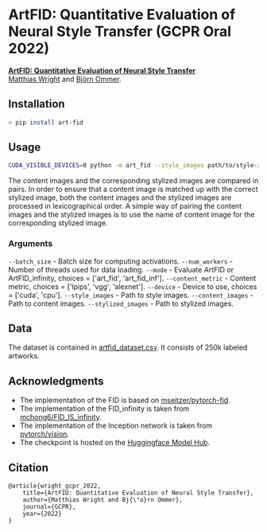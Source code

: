 # ArtFID: Quantitative Evaluation of Neural Style Transfer (GCPR Oral 2022)

[**ArtFID: Quantitative Evaluation of Neural Style Transfer**](https://arxiv.org/abs/2207.12280)<br>
[Matthias Wright](http://www.matthias-wright.com/) and [Björn Ommer](https://hci.iwr.uni-heidelberg.de/people/bommer).<br>


## Installation
```sh
> pip install art-fid
```

## Usage
```sh
CUDA_VISIBLE_DEVICES=0 python -m art_fid --style_images path/to/style-images --content_images path/to/content-images --stylized_images path/to/stylized-images
```
The content images and the corresponding stylized images are compared in pairs. In order to ensure that a content image is matched up with the correct stylized image, both the content images and the stylized images are processed in lexicographical order. A simple way of pairing the content images and the stylized images is to use the name of content image for the corresponding stylized image.

### Arguments
`--batch_size` - Batch size for computing activations.
`--num_workers` - Number of threads used for data loading.
`--mode` - Evaluate ArtFID or ArtFID_infinity, choices = ['art_fid', 'art_fid_inf'].
`--content_metric` - Content metric, choices = ['lpips', 'vgg', 'alexnet'].
`--device` - Device to use, choices = ['cuda', 'cpu'].
`--style_images` - Path to style images.
`--content_images` - Path to content images.
`--stylized_images` - Path to stylized images.

## Data
The dataset is contained in [artfid_dataset.csv](https://raw.githubusercontent.com/matthias-wright/art-fid/master/artfid_dataset.csv). It consists of 250k labeled artworks.

## Acknowledgments
* The implementation of the FID is based on [mseitzer/pytorch-fid](https://github.com/mseitzer/pytorch-fid).
* The implementation of the FID_infinity is taken from [mchong6/FID_IS_infinity](https://github.com/mchong6/FID_IS_infinity).
* The implementation of the Inception network is taken from [pytorch/vision](https://github.com/pytorch/vision/blob/main/torchvision/models/inception.py).
* The checkpoint is hosted on the [Huggingface Model Hub](https://huggingface.co/docs/hub/models-the-hub).

## Citation
```
@article{wright_gcpr_2022,
    title={ArtFID: Quantitative Evaluation of Neural Style Transfer},
    author={Matthias Wright and Bj{\"o}rn Ommer},
    journal={GCPR},
    year={2022}
}
```

